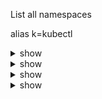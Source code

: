 List all namespaces

alias k=kubectl

<details><summary>show</summary>
<p>
```bash
k get ns
k get namespace

```
</p>
</details>

List Namespaces


<details><summary>show</summary>
<p>
```bash


```
</p>
</details>
<details><summary>show</summary>
<p>
```bash


```
</p>
</details>
<details><summary>show</summary>
<p>
```bash


```
</p>
</details>
<details><summary>show</summary>
<p>
```bash


```
</p>
</details>
<details><summary>show</summary>
<p>
```bash


```
</p>
</details>
<details><summary>show</summary>
<p>
```bash


```
</p>
</details>
<details><summary>show</summary>
<p>
```bash


```
</p>
</details>
